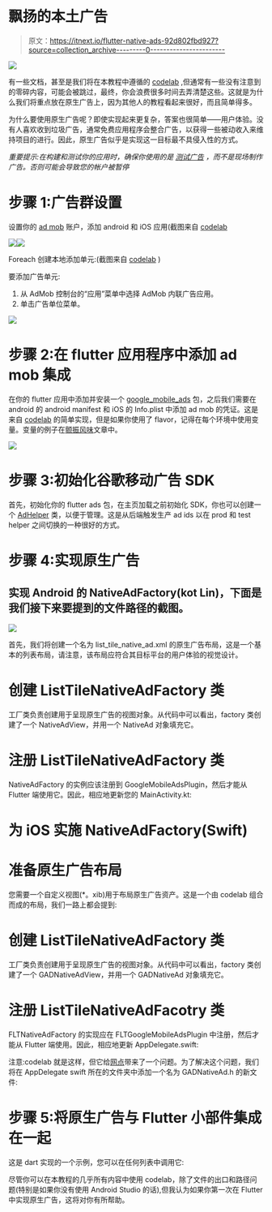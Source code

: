 # 飘扬的本土广告

> 原文：<https://itnext.io/flutter-native-ads-92d802fbd927?source=collection_archive---------0----------------------->

![](img/9f9e01ae6f5e2587d33e2c1392259dd3.png)

有一些文档，甚至是我们将在本教程中遵循的 [codelab](https://codelabs.developers.google.com/codelabs/admob-inline-ads-in-flutter#0) ,但通常有一些没有注意到的零碎内容，可能会被跳过，最终，你会浪费很多时间去弄清楚这些。这就是为什么我们将重点放在原生广告上，因为其他人的教程看起来很好，而且简单得多。

为什么要使用原生广告呢？即使实现起来更复杂，答案也很简单——用户体验。没有人喜欢收到垃圾广告，通常免费应用程序会整合广告，以获得一些被动收入来维持项目的进行。因此，原生广告似乎是实现这一目标最不具侵入性的方式。

*重要提示:在构建和测试你的应用时，确保你使用的是* [*测试广告*](https://developers.google.com/admob/android/test-ads) *，而不是现场制作广告。否则可能会导致您的帐户被暂停*

# 步骤 1:广告群设置

设置你的 [ad mob](https://apps.admob.com/v2/home) 账户，添加 android 和 iOS 应用(截图来自 [codelab](https://codelabs.developers.google.com/codelabs/admob-inline-ads-in-flutter#0)

![](img/f532dd8975cd14ac94f9cf0bdc19d42d.png)![](img/fe3bf3da8dfb9c4fa5747e2afd69931d.png)

Foreach 创建本地添加单元:(截图来自 [codelab](https://codelabs.developers.google.com/codelabs/admob-inline-ads-in-flutter#0) )

要添加广告单元:

1.  从 AdMob 控制台的“应用”菜单中选择 AdMob 内联广告应用。
2.  单击广告单位菜单。

![](img/23feec2a2a1d7197597070a6ad82f6ea.png)

# 步骤 2:在 flutter 应用程序中添加 ad mob 集成

在你的 flutter 应用中添加并安装一个 [google_mobile_ads](https://pub.dev/packages/google_mobile_ads) 包，之后我们需要在 android 的 android manifest 和 iOS 的 Info.plist 中添加 ad mob 的凭证。这是来自 [codelab](https://codelabs.developers.google.com/codelabs/admob-inline-ads-in-flutter#0) 的简单实现，但是如果你使用了 flavor，记得在每个环境中使用变量。变量的例子在[颤振风味](/flutter-new-app-setup-with-flavors-in-one-go-331471b127e3)文章中。

![](img/e2f11fc873951390c368be49a7f3766e.png)

# 步骤 3:初始化谷歌移动广告 SDK

首先，初始化你的 flutter ads 包，在主页加载之前初始化 SDK，你也可以创建一个 [AdHelper](https://codelabs.developers.google.com/codelabs/admob-inline-ads-in-flutter#4) 类，以便于管理。这是从后端触发生产 ad ids 以在 prod 和 test helper 之间切换的一种很好的方式。

# 步骤 4:实现原生广告

## 实现 Android 的 NativeAdFactory(kot Lin)，下面是我们接下来要提到的文件路径的截图。

![](img/bcc6ca1c8045821920c8d45dd6f93e58.png)

首先，我们将创建一个名为 list_tile_native_ad.xml 的原生广告布局，这是一个基本的列表布局，请注意，该布局应符合其目标平台的用户体验的视觉设计。

# 创建 ListTileNativeAdFactory 类

工厂类负责创建用于呈现原生广告的视图对象。从代码中可以看出，factory 类创建了一个 NativeAdView，并用一个 NativeAd 对象填充它。

# 注册 ListTileNativeAdFactory 类

NativeAdFactory 的实例应该注册到 GoogleMobileAdsPlugin，然后才能从 Flutter 端使用它。因此，相应地更新您的 MainActivity.kt:

# 为 iOS 实施 NativeAdFactory(Swift)

# 准备原生广告布局

您需要一个自定义视图(*。xib)用于布局原生广告资产。这是一个由 codelab 组合而成的布局，我们一路上都会提到:

# 创建 ListTileNativeAdFactory 类

工厂类负责创建用于呈现原生广告的视图对象。从代码中可以看出，factory 类创建了一个 GADNativeAdView，并用一个 GADNativeAd 对象填充它。

# 注册 ListTileNativeAdFacotry 类

FLTNativeAdFactory 的实现应在 FLTGoogleMobileAdsPlugin 中注册，然后才能从 Flutter 端使用。因此，相应地更新 AppDelegate.swift:

注意:codelab 就是这样，但它给[网点](https://stackoverflow.com/questions/72870086/why-theres-no-iboutlet-on-gadnativeview-when-implementing-google-admob-native-a)带来了一个问题。为了解决这个问题，我们将在 AppDelegate swift 所在的文件夹中添加一个名为 GADNativeAd.h 的新文件:

# 步骤 5:将原生广告与 Flutter 小部件集成在一起

这是 dart 实现的一个示例，您可以在任何列表中调用它:

尽管你可以在本教程的几乎所有内容中使用 codelab，除了文件的出口和路径问题(特别是如果你没有使用 Android Studio 的话),但我认为如果你第一次在 Flutter 中实现原生广告，这将对你有所帮助。